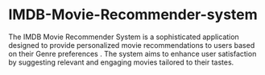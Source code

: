 # IMDB-Movie-Recommender-system
The IMDB Movie Recommender System is a sophisticated application designed to provide personalized movie recommendations to users based on their Genre preferences . The system aims to enhance user satisfaction by suggesting relevant and engaging movies tailored to their tastes.
